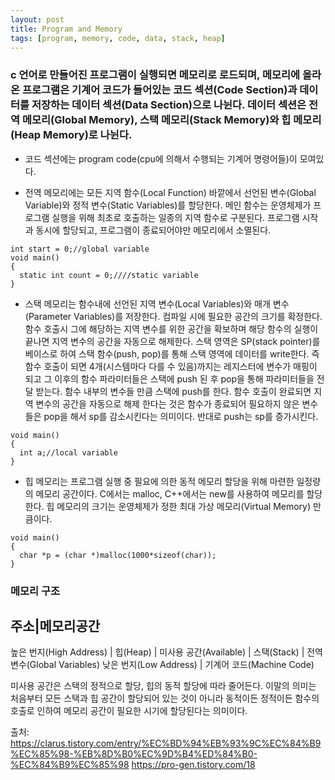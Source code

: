 ```yaml
---
layout: post
title: Program and Memory
tags: [program, memory, code, data, stack, heap]
---
```


### c 언어로 만들어진 프로그램이 실행되면 메모리로 로드되며, 메모리에 올라온 프로그램은 기계어 코드가 들어있는 코드 섹션(Code Section)과 데이터를 저장하는 데이터 섹션(Data Section)으로 나뉜다. 데이터 섹션은 전역 메모리(Global Memory), 스택 메모리(Stack Memory)와 힙 메모리(Heap Memory)로 나뉜다.

- 코드 섹션에는 program code(cpu에 의해서 수행되는 기계어 명령어들)이 모여있다.

- 전역 메모리에는 모든 지역 함수(Local Function) 바깥에서 선언된 변수(Global Variable)와 정적 변수(Static Variables)를 할당한다. 메인 함수는 운영체제가 프로그램 실행을 위해 최초로 호출하는 일종의 지역 함수로 구분된다. 프로그램 시작과 동시에 할당되고, 프로그램이 종료되어야만 메모리에서 소멸된다.
```
int start = 0;//global variable
void main()
{
  static int count = 0;////static variable
}
```
  
- 스택 메모리는 함수내에 선언된 지역 변수(Local Variables)와 매개 변수(Parameter Variables)를 저장한다. 컴파일 시에 필요한 공간의 크기를 확정한다. 함수 호출시 그에 해당하는 지역 변수를 위한 공간을 확보하며 해당 함수의 실행이 끝나면 지역 변수의 공간을 자동으로 해제한다. 스택 영역은 SP(stack pointer)를 베이스로 하여 스택 함수(push, pop)를 통해 스택 영역에 데이터를 write한다. 즉 함수 호출이 되면 4개(시스템마다 다를 수 있음)까지는 레지스터에 변수가 매핑이 되고 그 이후의 함수 파라미터들은 스택에 push 된 후 pop을 통해 파라미터들을 전달 받는다. 함수 내부의 변수들 만큼 스택에 push를 한다. 함수 호출이 완료되면 지역 변수의 공간을 자동으로 해제 한다는 것은 함수가 종료되어 필요하지 않은 변수들은 pop을 해서 sp를 감소시킨다는 의미이다. 반대로 push는 sp를 증가시킨다.
```
void main()
{
  int a;//local variable
}
```
  
- 힙 메모리는 프로그램 실행 중 필요에 의한 동적 메모리 할당을 위해 마련한 일정량의 메모리 공간이다. C에서는 malloc, C++에서는 new를 사용하여 메모리를 할당한다. 힙 메모리의 크기는 운영체제가 정한 최대 가상 메모리(Virtual Memory) 만큼이다. 
```
void main()
{
  char *p = (char *)malloc(1000*sizeof(char));
}
```
  
  
### 메모리 구조

주소|메모리공간
-----------------------------------------------
높은 번지(High Address) | 힙(Heap)
                       | 미사용 공간(Available)
                       | 스택(Stack)
                       | 전역 변수(Global Variables)
낮은 번지(Low Address)  | 기계어 코드(Machine Code) 
  
미사용 공간은 스택의 정적으로 할당, 힙의 동적 할당에 따라 줄어든다. 이말의 의미는 처음부터 모든 스택과 힙 공간이 할당되어 있는 것이 아니라 동적이든 정적이든 함수의 호출로 인하여 메모리 공간이 필요한 시기에 할당된다는 의미이다.
  
  
  출처: https://clarus.tistory.com/entry/%EC%BD%94%EB%93%9C%EC%84%B9%EC%85%98-%EB%8D%B0%EC%9D%B4%ED%84%B0-%EC%84%B9%EC%85%98
  https://pro-gen.tistory.com/18
